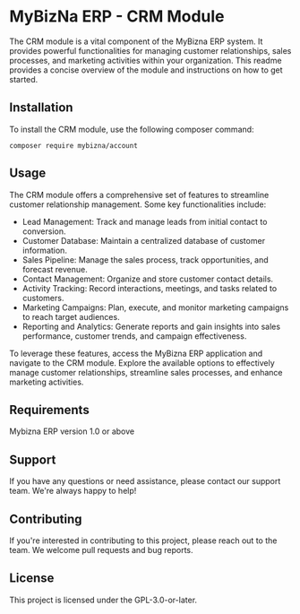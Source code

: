# MyBizNa ERP - CRM Module
The CRM module is a vital component of the MyBizna ERP system. It provides powerful functionalities for managing customer relationships, sales processes, and marketing activities within your organization. This readme provides a concise overview of the module and instructions on how to get started.

## Installation 
To install the CRM module, use the following composer command:
```
composer require mybizna/account
```
## Usage
The CRM module offers a comprehensive set of features to streamline customer relationship management. Some key functionalities include:

 - Lead Management: Track and manage leads from initial contact to conversion.
 - Customer Database: Maintain a centralized database of customer information.
 - Sales Pipeline: Manage the sales process, track opportunities, and forecast revenue.
 - Contact Management: Organize and store customer contact details.
 - Activity Tracking: Record interactions, meetings, and tasks related to customers.
 - Marketing Campaigns: Plan, execute, and monitor marketing campaigns to reach target audiences.
 - Reporting and Analytics: Generate reports and gain insights into sales performance, customer trends, and campaign effectiveness.

To leverage these features, access the MyBizna ERP application and navigate to the CRM module. Explore the available options to effectively manage customer relationships, streamline sales processes, and enhance marketing activities.

## Requirements
Mybizna ERP version 1.0 or above

## Support
If you have any questions or need assistance, please contact our support team. We're always happy to help!

## Contributing
If you're interested in contributing to this project, please reach out to the team. We welcome pull requests and bug reports.

## License
This project is licensed under the GPL-3.0-or-later.
